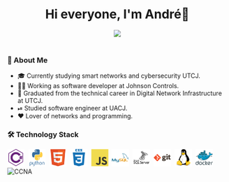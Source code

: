 
<div id="header" align="center">
  <h1>Hi everyone, I'm André👋</h1>
  <img src="https://media.giphy.com/media/qgQUggAC3Pfv687qPC/giphy.gif" width="300" />
</div>
<img src=![](https://komarev.com/ghpvc/?username=andremarinmx&style=flat-square)" alt=""/>

### 👦 About Me
- 🎓 Currently studying smart networks and cybersecurity UTCJ.
- 👨‍💻 Working as software developer at Johnson Controls.
- 🏁 Graduated from the technical career in Digital Network Infrastructure at UTCJ.
- ⏯ Studied software engineer at UACJ.
- ❤ Lover of networks and programming.
                                                                                        
### 🛠 Technology Stack
<div>
  <img src="https://github.com/devicons/devicon/blob/master/icons/csharp/csharp-line.svg" title="C#" alt="C#" width="40" height="40"/>&nbsp;
  <img src="https://github.com/devicons/devicon/blob/master/icons/python/python-original-wordmark.svg" title="Python" alt="Python" width="40" height="40"/>&nbsp;
  <img src="https://github.com/devicons/devicon/blob/master/icons/html5/html5-original.svg" title="HTML5" alt="HTML" width="40" height="40"/>&nbsp;
  <img src="https://github.com/devicons/devicon/blob/master/icons/css3/css3-plain-wordmark.svg"  title="CSS3" alt="CSS" width="40" height="40"/>&nbsp;
  <img src="https://github.com/devicons/devicon/blob/master/icons/javascript/javascript-original.svg" title="JavaScript" alt="JavaScript" width="40" height="40"/>&nbsp;
  <img src="https://github.com/devicons/devicon/blob/master/icons/mysql/mysql-original-wordmark.svg" title="MySQL"  alt="MySQL" width="40" height="40"/>&nbsp;
  <img src="https://github.com/devicons/devicon/blob/master/icons/microsoftsqlserver/microsoftsqlserver-plain-wordmark.svg" title="Sql Server" alt="Sql Server" width="40" height="40"/>&nbsp;
  <img src="https://github.com/devicons/devicon/blob/master/icons/git/git-original-wordmark.svg" title="Git" alt="Git" width="40" height="40"/>&nbsp;
  <img src="https://github.com/devicons/devicon/blob/master/icons/linux/linux-original.svg" title="Linux" alt="Linux" width="40" height="40"/>&nbsp;
  <img src="https://github.com/devicons/devicon/blob/master/icons/docker/docker-original-wordmark.svg" title="Docker" alt="Docker" width="40" height="40"/>&nbsp;
  <img src="https://learnfast.co.za/Library/Logos/ccna%20routing%20and%20switcing.png" title="CCNA" alt="CCNA" width="40" height="40"/>&nbsp;
</div>
